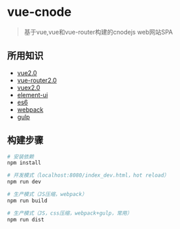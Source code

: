 # vue-cnode

> 基于vue,vue和vue-router构建的cnodejs web网站SPA

## 所用知识
* [vue2.0](http://vuefe.cn/)
* [vue-router2.0](http://vuefe.cn/vue-router/)
* [vuex2.0](https://github.com/vuejs/vuex)
* [element-ui](http://element.eleme.io/)
* [es6](http://es6.ruanyifeng.com/)
* [webpack](http://webpack.github.io/)
* [gulp](http://www.gulpjs.com.cn/)

## 构建步骤

``` bash
# 安装依赖
npm install

# 开发模式（localhost:8080/index_dev.html，hot reload）
npm run dev

# 生产模式（JS压缩，webpack）
npm run build

# 生产模式（JS，css压缩，webpack+gulp，常用）
npm run dist

```